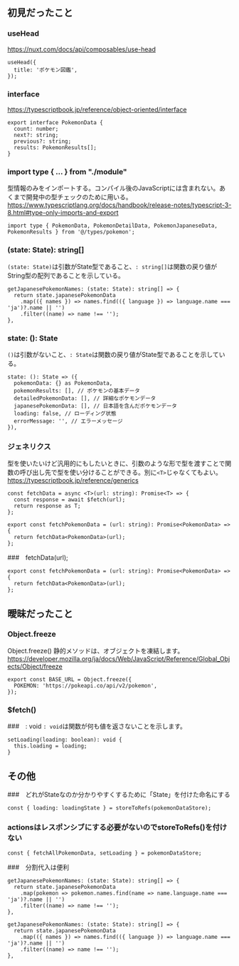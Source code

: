 ## 初見だったこと

### useHead
https://nuxt.com/docs/api/composables/use-head
```
useHead({
  title: 'ポケモン図鑑',
});
```

### interface
https://typescriptbook.jp/reference/object-oriented/interface
```
export interface PokemonData {
  count: number;
  next?: string;
  previous?: string;
  results: PokemonResults[];
}
```

### import type { ... } from "./module"
型情報のみをインポートする。コンパイル後のJavaScriptには含まれない。あくまで開発中の型チェックのために用いる。<br>
https://www.typescriptlang.org/docs/handbook/release-notes/typescript-3-8.html#type-only-imports-and-export
```
import type { PokemonData, PokemonDetailData, PokemonJapaneseData, PokemonResults } from '@/types/pokemon';
```

### (state: State): string[]
`(state: State)`は引数がState型であること、`: string[]`は関数の戻り値がString型の配列であることを示している。
```
getJapanesePokemonNames: (state: State): string[] => {
  return state.japanesePokemonData
    .map(({ names }) => names.find(({ language }) => language.name === 'ja')?.name || '')
    .filter((name) => name !== '');
},
```

### state: (): State
`()`は引数がないこと、`: State`は関数の戻り値がState型であることを示している。
```
state: (): State => ({
  pokemonData: {} as PokemonData,
  pokemonResults: [], // ポケモンの基本データ
  detailedPokemonData: [], // 詳細なポケモンデータ
  japanesePokemonData: [], // 日本語を含んだポケモンデータ
  loading: false, // ローディング状態
  errorMessage: '', // エラーメッセージ
}),
```

### ジェネリクス
型を使いたいけど汎用的にもしたいときに、引数のような形で型を渡すことで関数の呼び出し先で型を使い分けることができる。別に`<T>`じゃなくてもよい。
https://typescriptbook.jp/reference/generics
```
const fetchData = async <T>(url: string): Promise<T> => {
  const response = await $fetch(url);
  return response as T;
};

export const fetchPokemonData = (url: string): Promise<PokemonData> => {
  return fetchData<PokemonData>(url);
};
```

###　fetchData<PokemonData>(url);

```
export const fetchPokemonData = (url: string): Promise<PokemonData> => {
  return fetchData<PokemonData>(url);
};
```

## 曖昧だったこと

### Object.freeze
Object.freeze() 静的メソッドは、オブジェクトを凍結します。<br>
https://developer.mozilla.org/ja/docs/Web/JavaScript/Reference/Global_Objects/Object/freeze
```
export const BASE_URL = Object.freeze({
  POKEMON: 'https://pokeapi.co/api/v2/pokemon',
});
```

### $fetch()


###　: void
`: void`は関数が何も値を返さないことを示します。
```
setLoading(loading: boolean): void {
  this.loading = loading;
}
```

## その他

###　どれがStateなのか分かりやすくするために「State」を付けた命名にする
```
const { loading: loadingState } = storeToRefs(pokemonDataStore);
```

### actionsはレスポンシブにする必要がないのでstoreToRefs()を付けない
```
const { fetchAllPokemonData, setLoading } = pokemonDataStore;
```

###　分割代入は便利
```
getJapanesePokemonNames: (state: State): string[] => {
  return state.japanesePokemonData
    .map(pokemon => pokemon.names.find(name => name.language.name === 'ja')?.name || '')
    .filter((name) => name !== '');
},
```
```
getJapanesePokemonNames: (state: State): string[] => {
  return state.japanesePokemonData
    .map(({ names }) => names.find(({ language }) => language.name === 'ja')?.name || '')
    .filter((name) => name !== '');
},
```